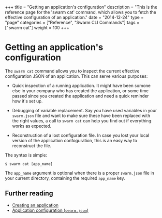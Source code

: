 +++
title = "Getting an application's configuration"
description = "This is the reference page for the 'swarm cat' command, which allows you to fetch the effective configuration of an application."
date = "2014-12-24"
type = "page"
categories = ["Reference", "Swarm CLI Commands"]
tags = ["swarm cat"]
weight = 100
+++

# Getting an application's configuration

The `swarm cat` command allows you to inspect the current effective configuration JSON of an application. This can serve various purposes:

* Quick inspection of a running application. It might have been somone else in your company who has created the application, or some time passed since you created the application and need a quick reminder how it's set up.

* Debugging of variable replacement. Say you have used variables in your `swarm.json` file and want to make sure these have been replaced with the right values, a call to `swarm cat` can help you find out if everything works as expected.

* Reconstruction of a lost configuration file. In case you lost your local version of the application confoguration, this is an easy way to reconstruct the file.

The syntax is simple:

    $ swarm cat [app_name]

The `app_name` argument is optional when there is a proper `swarm.json` file in your current directory, containing the required `app_name` key.

## Further reading

* [Creating an application](../create/)
* [Application configuration (`swarm.json`)](../swarm-json/)
